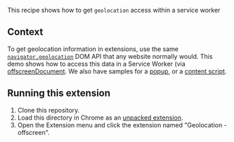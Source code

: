 This recipe shows how to get `geolocation` access within a service worker

## Context

To get geolocation information in extensions, use the same [`navigator.geolocation`][6] DOM API that any website normally would. This demo shows how to access this data in a Service Worker (via [offscreenDocument][2]. We also have samples for a [popup][3], or a [content script][4].

## Running this extension

1. Clone this repository.
1. Load this directory in Chrome as an [unpacked extension][1].
1. Open the Extension menu and click the extension named "Geolocation - offscreen".

[1]: https://developer.chrome.com/docs/extensions/mv3/getstarted/development-basics/#load-unpacked
[2]: https://developer.chrome.com/docs/extensions/reference/offscreen/
[3]: functional-samples/cookbook.geolocation-popup
[4]: functional-samples/cookbook.geolocation-contentscript
[6]: https://developer.mozilla.org/docs/Web/API/Navigator/geolocation
